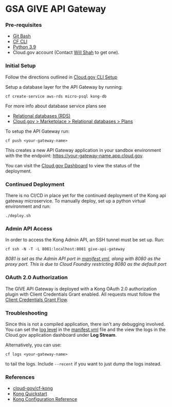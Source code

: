 # GSA GIVE API Gateway

### Pre-requisites
- [Git Bash](https://git-scm.com/downloads)
- [CF CLI](https://easydynamics.atlassian.net/wiki/spaces/GSATTS/pages/1252032607/Cloud.gov+CF+CLI+Setup)
- [Python 3.9](https://www.python.org/downloads/release/python-390/#:~:text=Files%20%20%20%20Version%20%20%20,%20%208757017%20%206%20more%20rows)
- Cloud.gov account (Contact [Will Shah](mailto:wshah@easydynamics.com?subject=GSA%20Cloud.gov%20Account) to get one).

### Initial Setup

Follow the directions outlined in [Cloud.gov CLI Setup](https://easydynamics.atlassian.net/wiki/spaces/GSATTS/pages/1252032607/Cloud.gov+CF+CLI+Setup)

Setup a database layer for the API Gateway by running:

```
cf create-service aws-rds micro-psql kong-db
```

For more info about database service plans see 
- [Relational databases (RDS)](https://cloud.gov/docs/services/relational-database/)
- [Cloud.gov > Marketplace > Relational databases > Plans](https://dashboard.fr.cloud.gov/marketplace/2oBn9LBurIXUNpfmtZCQTCHnxUM/dcfb1d43-f22c-42d3-962c-7ae04eda24e7/plans)

To setup the API Gateway run:

```
cf push <your-gateway-name>
```
This creates a new API Gateway application in your sandbox environment with the the endpoint: https://your-gateway-name.app.cloud.gov. 

You can visit the [Cloud.gov Dashboard](https://dashboard.fr.cloud.gov/applications) to view the status of the deployment.

### Continued Deployment

There is no CI/CD in place yet for the continued deployment of the Kong api gateway microservice. To manually deploy, set up a python virtual environment and run:

```
./deploy.sh
```

### Admin API Access

In order to access the Kong Admin API, an SSH tunnel must be set up. Run:

```
cf ssh -N -T -L 8081:localhost:8081 give-api-gateway
```

_8081 is set as the Admin API port in [manifest.yml](manifest.yml), along with 8080 as the proxy port. This is due to Cloud Foundry restricting 8080 as the default port_


### OAuth 2.0 Authorization

The GIVE API Gateway is deployed with a Kong OAuth 2.0 authorization plugin with Client Credentials Grant enabled. All requests must follow the [Client Credentials Grant Flow](https://tools.ietf.org/html/rfc6749#section-4.4).

### Troubleshooting

Since this is not a compiled application, there isn't any debugging involved. You can set the [log level](https://docs.konghq.com/2.1.x/logging/) in the [manifest.yml](/manifest.yml) file and the view the logs in the Cloud.gov application dashboard under **Log Stream**.

Alternatively, you can use:

```
cf logs <your-gateway-name>
```
to tail the logs. Include `--recent` if you want to just dump the logs instead.

### References
- [cloud-gov/cf-kong](https://github.com/cloud-gov/cf-kong)
- [Kong Quickstart](https://docs.konghq.com/2.1.x/getting-started/quickstart/)
- [Kong Configuration Reference](https://docs.konghq.com/2.1.x/configuration/)